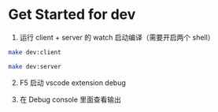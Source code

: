 # Get Started for dev

1. 运行 client + server 的 watch 启动编译（需要开启两个 shell）

```sh
make dev:client
```

```sh
make dev:server
```

2. F5 启动 vscode extension debug

3. 在 Debug console 里面查看输出
